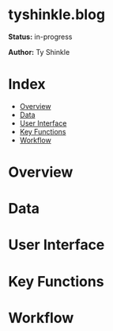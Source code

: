 # tyshinkle.blog

**Status:** in-progress  
  
**Author:** Ty Shinkle

# Index
- [Overview](#Overview)
- [Data](#Data)
- [User Interface](#User-Interface)
- [Key Functions](#Key-Functions)
- [Workflow](#Workflow)

# Overview

# Data

# User Interface

# Key Functions

# Workflow
